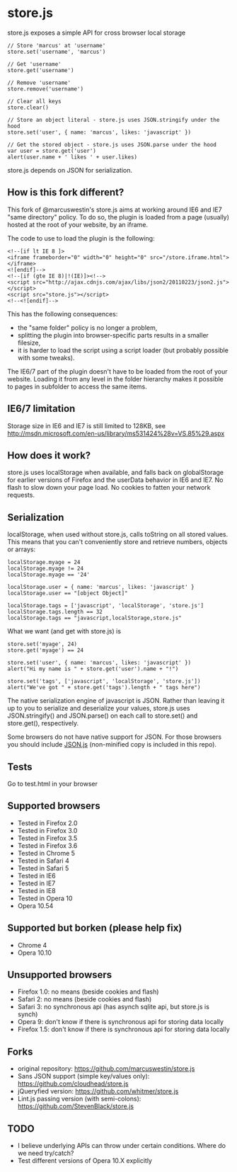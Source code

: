 store.js
========

store.js exposes a simple API for cross browser local storage

	// Store 'marcus' at 'username'
	store.set('username', 'marcus')
	
	// Get 'username'
	store.get('username')
	
	// Remove 'username'
	store.remove('username')
	
	// Clear all keys
	store.clear()
	
	// Store an object literal - store.js uses JSON.stringify under the hood
	store.set('user', { name: 'marcus', likes: 'javascript' })
	
	// Get the stored object - store.js uses JSON.parse under the hood
	var user = store.get('user')
	alert(user.name + ' likes ' + user.likes)

store.js depends on JSON for serialization.

How is this fork different?
---------------------------

This fork of @marcuswestin's store.js aims at working around IE6 and IE7 "same directory" policy.
To do so, the plugin is loaded from a page (usually) hosted at the root of your website, by an iframe.

The code to use to load the plugin is the following:

	<!--[if lt IE 8 ]>
	<iframe frameborder="0" width="0" height="0" src="/store.iframe.html"></iframe>
	<![endif]-->
	<!--[if (gte IE 8)|!(IE)]><!--> 
	<script src="http://ajax.cdnjs.com/ajax/libs/json2/20110223/json2.js"></script>
	<script src="store.js"></script>
	<!--<![endif]-->

This has the following consequences:

- the "same folder" policy is no longer a problem,
- splitting the plugin into browser-specific parts results in a smaller filesize,
- it is harder to load the script using a script loader (but probably possible with some tweaks).

The IE6/7 part of the plugin doesn't have to be loaded from the root of your website.
Loading it from any level in the folder hierarchy makes it possible to pages in subfolder to access the same items.

IE6/7 limitation
----------------

Storage size in IE6 and IE7 is still limited to 128KB, see http://msdn.microsoft.com/en-us/library/ms531424%28v=VS.85%29.aspx

How does it work?
------------------
store.js uses localStorage when available, and falls back on globalStorage for earlier versions of Firefox and the userData behavior in IE6 and IE7. No flash to slow down your page load. No cookies to fatten your network requests.

Serialization
-------------
localStorage, when used without store.js, calls toString on all stored values. This means that you can't conveniently store and retrieve numbers, objects or arrays:

	localStorage.myage = 24
	localStorage.myage != 24
	localStorage.myage == '24'
	
	localStorage.user = { name: 'marcus', likes: 'javascript' }
	localStorage.user == "[object Object]"
	
	localStorage.tags = ['javascript', 'localStorage', 'store.js']
	localStorage.tags.length == 32
	localStorage.tags == "javascript,localStorage,store.js"

What we want (and get with store.js) is

	store.set('myage', 24)
	store.get('myage') == 24
	
	store.set('user', { name: 'marcus', likes: 'javascript' })
	alert("Hi my name is " + store.get('user').name + "!")
	
	store.set('tags', ['javascript', 'localStorage', 'store.js'])
	alert("We've got " + store.get('tags').length + " tags here")

The native serialization engine of javascript is JSON. Rather than leaving it up to you to serialize and deserialize your values, store.js uses JSON.stringify() and JSON.parse() on each call to store.set() and store.get(), respectively.

Some browsers do not have native support for JSON. For those browsers you should include [JSON.js] (non-minified copy is included in this repo).

Tests
-----
Go to test.html in your browser

Supported browsers
------------------
 - Tested in Firefox 2.0
 - Tested in Firefox 3.0
 - Tested in Firefox 3.5
 - Tested in Firefox 3.6
 - Tested in Chrome 5
 - Tested in Safari 4
 - Tested in Safari 5
 - Tested in IE6
 - Tested in IE7
 - Tested in IE8
 - Tested in Opera 10
 - Opera 10.54

Supported but borken (please help fix)
--------------------------------------
 - Chrome 4
 - Opera 10.10

Unsupported browsers
-------------------
 - Firefox 1.0: no means (beside cookies and flash)
 - Safari 2: no means (beside cookies and flash)
 - Safari 3: no synchronous api (has asynch sqlite api, but store.js is synch)
 - Opera 9: don't know if there is synchronous api for storing data locally
 - Firefox 1.5: don't know if there is synchronous api for storing data locally

Forks
----
 - original repository: https://github.com/marcuswestin/store.js
 - Sans JSON support (simple key/values only): https://github.com/cloudhead/store.js
 - jQueryfied version: https://github.com/whitmer/store.js 
 - Lint.js passing version (with semi-colons): https://github.com/StevenBlack/store.js

TODO
----
 - I believe underlying APIs can throw under certain conditions. Where do we need try/catch?
 - Test different versions of Opera 10.X explicitly 


  [JSON.js]: http://www.json.org/json2.js

